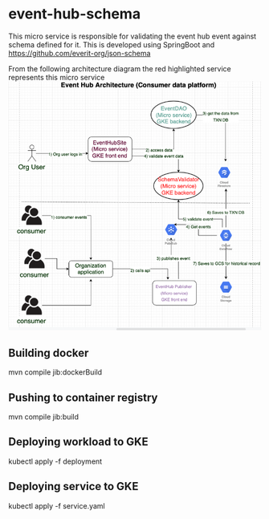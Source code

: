# event-hub-schema
This micro service is responsible for validating the event hub event against schema defined for it. This is developed using SpringBoot and https://github.com/everit-org/json-schema

From the following architecture diagram the red highlighted service represents this micro service
![alt text](Architecture.png)

## Building docker
mvn compile jib:dockerBuild

## Pushing to container registry
mvn compile jib:build

## Deploying workload to GKE
kubectl apply -f deployment

## Deploying service to GKE
kubectl apply -f service.yaml
